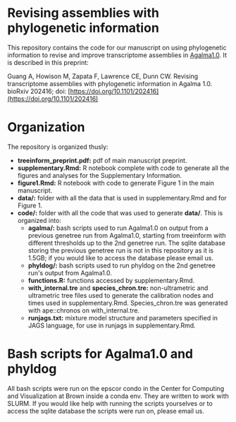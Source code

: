 # Revising assemblies with phylogenetic information

This repository contains the code for our manuscript on using phylogenetic information to revise and improve transcriptome assemblies in [Agalma1.0](http://bitbucket.org/caseywdunn/agalma). It is described in this preprint:

Guang A, Howison M, Zapata F, Lawrence CE, Dunn CW. Revising transcriptome assemblies with phylogenetic information in Agalma 1.0. bioRxiv 202416; doi: [https://doi.org/10.1101/202416](https://doi.org/10.1101/202416)

# Organization

The repository is organized thusly:

* **treeinform_preprint.pdf:** pdf of main manuscript preprint.
* **supplementary.Rmd:** R notebook complete with code to generate all the figures and analyses for the Supplementary Information.
* **figure1.Rmd:** R notebook with code to generate Figure 1 in the main manuscript.
* **data/:** folder with all the data that is used in supplementary.Rmd and for Figure 1.
* **code/:** folder with all the code that was used to generate **data/**. This is organized into:
	* **agalma/:** bash scripts used to run Agalma1.0 on output from a previous genetree run from Agalma1.0, starting from treeinform with different thresholds up to the 2nd genetree run. The sqlite database storing the previous genetree run is not in this repository as it is 1.5GB; if you would like to access the database please email us.
	* **phyldog/:** bash scripts used to run phyldog on the 2nd genetree run's output from Agalma1.0.
	* **functions.R:** functions accessed by supplementary.Rmd.
	* **with_internal.tre** and **species_chron.tre:** non-ultrametric and ultrametric tree files used to generate the calibration nodes and times used in supplementary.Rmd. Species_chron.tre was generated with ape::chronos on with_internal.tre.
	* **runjags.txt:** mixture model structure and parameters specified in JAGS language, for use in runjags in supplementary.Rmd.

# Bash scripts for Agalma1.0 and phyldog

All bash scripts were run on the epscor condo in the Center for Computing and Visualization at Brown inside a conda env. They are written to work with SLURM. If you would like help with running the scripts yourselves or to access the sqlite database the scripts were run on, please email us.